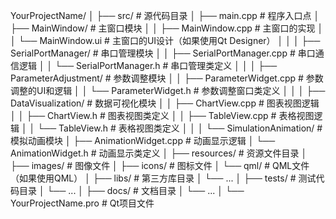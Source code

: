 YourProjectName/
│
├── src/                         # 源代码目录
│   ├── main.cpp                 # 程序入口点
│   ├── MainWindow/              # 主窗口模块
│   │   ├── MainWindow.cpp       # 主窗口的实现
│   │   └── MainWindow.ui        # 主窗口的UI设计（如果使用Qt Designer）
│   │
│   ├── SerialPortManager/       # 串口管理模块
│   │   ├── SerialPortManager.cpp # 串口通信逻辑
│   │   └── SerialPortManager.h   # 串口管理类定义
│   │
│   ├── ParameterAdjustment/     # 参数调整模块
│   │   ├── ParameterWidget.cpp   # 参数调整的UI和逻辑
│   │   └── ParameterWidget.h     # 参数调整窗口类定义
│   │
│   ├── DataVisualization/       # 数据可视化模块
│   │   ├── ChartView.cpp         # 图表视图逻辑
│   │   ├── ChartView.h           # 图表视图类定义
│   │   ├── TableView.cpp         # 表格视图逻辑
│   │   └── TableView.h           # 表格视图类定义
│   │
│   └── SimulationAnimation/     # 模拟动画模块
│       ├── AnimationWidget.cpp  # 动画显示逻辑
│       └── AnimationWidget.h    # 动画显示类定义
│
├── resources/                   # 资源文件目录
│   ├── images/                  # 图像文件
│   ├── icons/                   # 图标文件
│   └── qml/                     # QML文件（如果使用QML）
│
├── libs/                        # 第三方库目录
│   └── ...
│
├── tests/                       # 测试代码目录
│   └── ...
│
├── docs/                        # 文档目录
│   └── ...
│
└── YourProjectName.pro          # Qt项目文件

